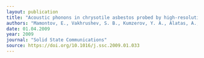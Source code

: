 ```yaml
---
layout: publication
title: "Acoustic phonons in chrysotile asbestos probed by high-resolution inelastic X-ray scattering"
authors: "Mamontov, E., Vakhrushev, S. B., Kumzerov, Y. A., Alatas, A., & Sinn, H."
date: 01.04.2009
year: 2009
journal: "Solid State Communications"
source: https://doi.org/10.1016/j.ssc.2009.01.033
---
```

